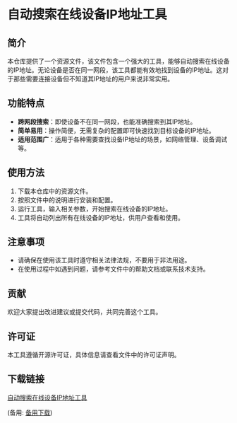 # 自动搜索在线设备IP地址工具

## 简介

本仓库提供了一个资源文件，该文件包含一个强大的工具，能够自动搜索在线设备的IP地址。无论设备是否在同一网段，该工具都能有效地找到设备的IP地址。这对于那些需要连接设备但不知道其IP地址的用户来说非常实用。

## 功能特点

- **跨网段搜索**：即使设备不在同一网段，也能准确搜索到其IP地址。
- **简单易用**：操作简便，无需复杂的配置即可快速找到目标设备的IP地址。
- **适用范围广**：适用于各种需要查找设备IP地址的场景，如网络管理、设备调试等。

## 使用方法

1. 下载本仓库中的资源文件。
2. 按照文件中的说明进行安装和配置。
3. 运行工具，输入相关参数，开始搜索在线设备的IP地址。
4. 工具将自动列出所有在线设备的IP地址，供用户查看和使用。

## 注意事项

- 请确保在使用该工具时遵守相关法律法规，不要用于非法用途。
- 在使用过程中如遇到问题，请参考文件中的帮助文档或联系技术支持。

## 贡献

欢迎大家提出改进建议或提交代码，共同完善这个工具。

## 许可证

本工具遵循开源许可证，具体信息请查看文件中的许可证声明。

## 下载链接
[自动搜索在线设备IP地址工具](https://pan.quark.cn/s/295428a0d051) 

(备用: [备用下载](https://pan.baidu.com/s/1_IcMxP3YNa_ySpRDecKQsw?pwd=yvnq))
